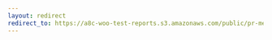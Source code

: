```yaml
---
layout: redirect
redirect_to: https://a8c-woo-test-reports.s3.amazonaws.com/public/pr-merge/40999/api/index.html
---
```

